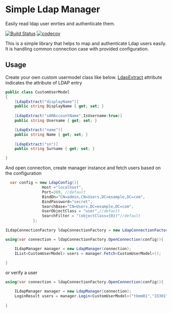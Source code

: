 # Simple Ldap Manager 

Easily read ldap user enrties and authenticate them. 

[![Build Status](https://travis-ci.org/ozanerturk/LdapManager.svg?branch=master)](https://travis-ci.org/ozanerturk/LdapUserManager)
[![codecov](https://codecov.io/gh/ozanerturk/LdapManager/branch/master/graph/badge.svg)](https://codecov.io/gh/ozanerturk/LdapManager)

This is a simple library that helps to map and authenticate Ldap users easily. It is handling common connection case with provided configuration.





## Usage

Create your own custom usermodel class like below. [LdapExtract](LdapManager/Attribute/LdapExtractAttribute.cs) attribute indicates the attribute of LDAP entry
```csharp
public class CustomUserModel
{
    [LdapExtract("displayName")]
    public string DisplayName { get; set; }
    
    [LdapExtract("sAMAccountName",IsUsername:true)]
    public string Username { get; set; }

    [LdapExtract("name")]
    public string Name { get; set; }
    
    [LdapExtract("sn")]
    public string Surname { get; set; }

}
```

And open connection, create manager instance and fetch users based on the configuration

```csharp
  var config = new LdapConfig(){
                Host ="localhost",
                Port=389, //default
                BindDn="CN=admin,CN=Users,DC=example,DC=com",
                BindPassword="secret",
                SearchBase="CN=Users,DC=example,DC=com",
                UserObjectClass = "user",//default
                SearchFilter = "(objectClass={0})"//default
            };
            
ILdapConnectionFactory ldapConnectionFactory = new LdapConnectionFactory();

using(var connection = ldapConnectionFactory.OpenConnection(config)){

    ILdapManager manager = new LdapManager(connection);
    IList<CustomUserModel> users = manager.Fetch<CustomUserModel>();
    
}
```

or verify a user

```csharp
using(var connection = ldapConnectionFactory.OpenConnection(config)){

    ILdapManager manager = new LdapManager(connection);
    LoginResult users = manager.Login<CustomUserModel>("tbmm01","33301");
    
}
```



